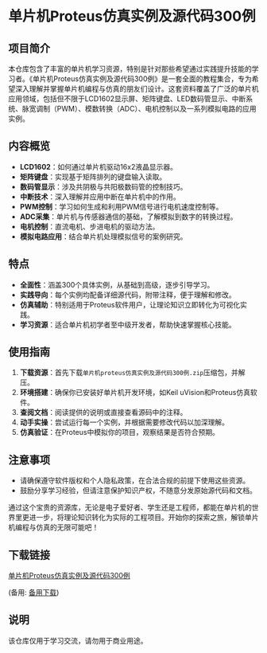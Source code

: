 # 单片机Proteus仿真实例及源代码300例

## 项目简介

本仓库包含了丰富的单片机学习资源，特别是针对那些希望通过实践提升技能的学习者。《单片机Proteus仿真实例及源代码300例》是一套全面的教程集合，专为希望深入理解并掌握单片机编程与仿真的朋友们设计。这套资料覆盖了广泛的单片机应用领域，包括但不限于LCD1602显示屏、矩阵键盘、LED数码管显示、中断系统、脉宽调制（PWM）、模数转换（ADC）、电机控制以及一系列模拟电路的应用实例。

## 内容概览

- **LCD1602**：如何通过单片机驱动16x2液晶显示器。
- **矩阵键盘**：实现基于矩阵排列的键盘输入读取。
- **数码管显示**：涉及共阴极与共阳极数码管的控制技巧。
- **中断技术**：深入理解并应用中断在单片机中的作用。
- **PWM控制**：学习如何生成和利用PWM信号进行电机速度控制等。
- **ADC采集**：单片机与传感器通信的基础，了解模拟到数字的转换过程。
- **电机控制**：直流电机、步进电机的驱动方法。
- **模拟电路应用**：结合单片机处理模拟信号的案例研究。

## 特点

- **全面性**：涵盖300个具体实例，从基础到高级，逐步引导学习。
- **实践导向**：每个实例均配备详细源代码，附带注释，便于理解和修改。
- **仿真辅助**：特别适用于Proteus软件用户，让理论知识立即转化为可视化实践。
- **学习资源**：适合单片机初学者至中级开发者，帮助快速掌握核心技能。

## 使用指南

1. **下载资源**：首先下载`单片机proteus仿真实例及源代码300例.zip`压缩包，并解压。
2. **环境搭建**：确保你已安装好单片机开发环境，如Keil uVision和Proteus仿真软件。
3. **查阅文档**：阅读提供的说明或直接查看源码中的注释。
4. **动手实操**：尝试运行每一个实例，并根据需要修改代码以加深理解。
5. **仿真验证**：在Proteus中模拟你的项目，观察结果是否符合预期。

## 注意事项

- 请确保遵守软件版权和个人隐私政策，在合法合规的前提下使用这些资源。
- 鼓励分享学习经验，但请注意保护知识产权，不随意分发原始源代码和文档。

通过这个宝贵的资源库，无论是电子爱好者、学生还是工程师，都能在单片机的世界里更进一步，将理论知识转化为实际的工程项目。开始你的探索之旅，解锁单片机编程与仿真的无限可能吧！

## 下载链接
[单片机Proteus仿真实例及源代码300例](https://pan.quark.cn/s/1f1642d3585c) 

(备用: [备用下载](https://pan.baidu.com/s/17VmMbqQs44qHsahg7osQ8g?pwd=1234))

## 说明

该仓库仅用于学习交流，请勿用于商业用途。
